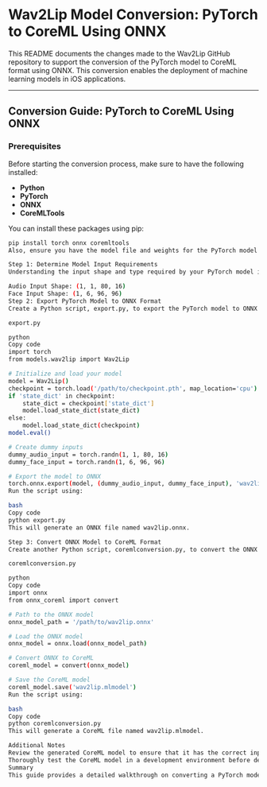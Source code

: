 # Wav2Lip Model Conversion: PyTorch to CoreML Using ONNX

This README documents the changes made to the Wav2Lip GitHub repository to support the conversion of the PyTorch model to CoreML format using ONNX. This conversion enables the deployment of machine learning models in iOS applications.

---

## Conversion Guide: PyTorch to CoreML Using ONNX

### Prerequisites

Before starting the conversion process, make sure to have the following installed:
- **Python** 
- **PyTorch**
- **ONNX**
- **CoreMLTools**

You can install these packages using pip:
```bash
pip install torch onnx coremltools
Also, ensure you have the model file and weights for the PyTorch model you wish to convert.

Step 1: Determine Model Input Requirements
Understanding the input shape and type required by your PyTorch model is crucial for creating dummy inputs and ensuring a successful conversion. The Wav2Lip model, for example, requires:

Audio Input Shape: (1, 1, 80, 16)
Face Input Shape: (1, 6, 96, 96)
Step 2: Export PyTorch Model to ONNX Format
Create a Python script, export.py, to export the PyTorch model to ONNX format.

export.py

python
Copy code
import torch
from models.wav2lip import Wav2Lip

# Initialize and load your model
model = Wav2Lip()
checkpoint = torch.load('/path/to/checkpoint.pth', map_location='cpu')
if 'state_dict' in checkpoint:
    state_dict = checkpoint['state_dict']
    model.load_state_dict(state_dict)
else:
    model.load_state_dict(checkpoint)
model.eval()

# Create dummy inputs
dummy_audio_input = torch.randn(1, 1, 80, 16)
dummy_face_input = torch.randn(1, 6, 96, 96)

# Export the model to ONNX
torch.onnx.export(model, (dummy_audio_input, dummy_face_input), 'wav2lip.onnx')
Run the script using:

bash
Copy code
python export.py
This will generate an ONNX file named wav2lip.onnx.

Step 3: Convert ONNX Model to CoreML Format
Create another Python script, coremlconversion.py, to convert the ONNX model to CoreML format.

coremlconversion.py

python
Copy code
import onnx
from onnx_coreml import convert

# Path to the ONNX model
onnx_model_path = '/path/to/wav2lip.onnx'

# Load the ONNX model
onnx_model = onnx.load(onnx_model_path)

# Convert ONNX to CoreML
coreml_model = convert(onnx_model)

# Save the CoreML model
coreml_model.save('wav2lip.mlmodel')
Run the script using:

bash
Copy code
python coremlconversion.py
This will generate a CoreML file named wav2lip.mlmodel.

Additional Notes
Review the generated CoreML model to ensure that it has the correct input and output layers as expected.
Thoroughly test the CoreML model in a development environment before deploying it in a production application.
Summary
This guide provides a detailed walkthrough on converting a PyTorch model to CoreML using ONNX. The process includes understanding model input requirements, exporting the PyTorch model to ONNX, and converting the ONNX model to CoreML format. This conversion is crucial for deploying machine learning models in iOS applications.
